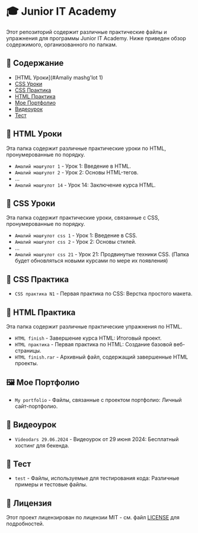 # 🎓 Junior IT Academy

Этот репозиторий содержит различные практические файлы и упражнения для программы Junior IT Academy. Ниже приведен обзор содержимого, организованного по папкам.

## 📑 Содержание

- [HTML Уроки](#Amaliy mashg'lot 1)
- [CSS Уроки](#css-уроки)
- [CSS Практика](#css-практика)
- [HTML Практика](#html-практика)
- [Мое Портфолио](#мое-портфолио)
- [Видеоурок](#видеоурок)
- [Тест](#тест)

## 📘 HTML Уроки

Эта папка содержит различные практические уроки по HTML, пронумерованные по порядку.

- `Амалий машғулот 1` - Урок 1: Введение в HTML.
- `Амалий машғулот 2` - Урок 2: Основы HTML-тегов.
- ...
- `Амалий машғулот 14` - Урок 14: Заключение курса HTML.

## 📗 CSS Уроки

Эта папка содержит практические уроки, связанные с CSS, пронумерованные по порядку.

- `Амалий машғулот css 1` - Урок 1: Введение в CSS.
- `Амалий машғулот css 2` - Урок 2: Основы стилей.
- ...
- `Амалий машғулот css 21` - Урок 21: Продвинутые техники CSS. (Папка будет обновляться новыми курсами по мере их появления)

## 📙 CSS Практика

- `CSS практика N1` - Первая практика по CSS: Верстка простого макета.

## 📕 HTML Практика

Эта папка содержит различные практические упражнения по HTML.

- `HTML finish` - Завершение курса HTML: Итоговый проект.
- `HTML практика` - Первая практика по HTML: Создание базовой веб-страницы.
- `HTML finish.rar` - Архивный файл, содержащий завершенные HTML проекты.

## 🖼 Мое Портфолио

- `My portfolio` - Файлы, связанные с проектом портфолио: Личный сайт-портфолио.

## 🎥 Видеоурок

- `Videodars 29.06.2024` - Видеоурок от 29 июня 2024: Бесплатный хостинг для бекенда.

## 🔬 Тест

- `test` - Файлы, используемые для тестирования кода: Различные примеры и тестовые файлы.

## 📜 Лицензия

Этот проект лицензирован по лицензии MIT - см. файл [LICENSE](LICENSE) для подробностей.
